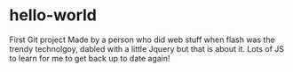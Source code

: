 # hello-world
First Git project
Made by a person who did web stuff when flash was the trendy technolgoy, dabled with a little Jquery but that is about it.  Lots of JS to learn for me to get back up to date again! 
